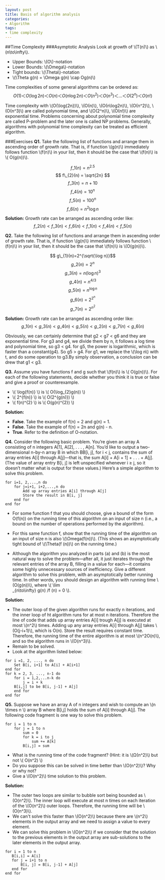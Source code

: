 ```yaml
---
layout: post
title: Basis of algorithm analysis
categories:
- Algorithm
tags:
- time complexity
---
```




##Time Complexity
###Asymptotic Analysis
Look at growth of \\(T(n)\\) as \\(n\to\infty\\).

- Upper Bounds: \\(O\\)-notation 
- Lower Bounds: \\(\Omega\\)-notation
- Tight bounds: \\(\Theta\\)-notation
 -  \\(\Theta g(n) = \Omega g(n) \cap Og(n)\\)

Time complexities of some general algorithms can be ordered as:
$$ Ο(1)＜ Ο(\log{2n}) ＜ Ο(n) ＜ Ο(n\log2n) ＜ Ο(n^2) ＜ Ο(n^3) ＜ … ＜ Ο(2^n) ＜ Ο(n!) $$

Time complexity with \\(Ο(\log{2n})\\), \\(Ο(n)\\), \\(Ο(n\log2n)\\), \\(Ο(n^2)\\), \\(Ο(n^3)\\) are called polynomial time, and  \\(Ο(2^n)\\), \\(Ο(n!)\\) are exponential time. Problems concerning about polynomial time complexity are called P-problem and  the later one is called NP problems. Generally, algorithms with polynomial time complexity can be treated as efficient algorithm. 

###Exercises
**Q1.** Take the following list of functions and arrange them in ascending order of growth rate. That is, if function \\(g(n)\\) immediately follows function \\(f(n)\\) in your list, then it should be the case that \\(f(n)\\) is \\( O(g(n))\\).

$$ f\_{1}(n) = n^{2.5} $$
$$ f\_{2}(n) = \sqrt{2n} $$
$$ f\_{3}(n)=n+10 $$
$$ f\_{4}(n)=10^{n} $$
$$ f\_{5}(n)=100^{n}$$
$$ f\_{6}(n)=n^{2}\log n $$

**Solution:** Growth rate can be arranged as ascending order like:
$$f\_{2}(n)<f\_{3}(n)<f\_{6}(n)<f\_{1}(n)<f\_{4}(n)<f\_{5}(n)$$

**Q2.** Take the following list of functions and arrange them in ascending order of growth rate. That is, if function \\(g(n)\\) immediately follows function \\(f(n)\\) in your list, then it should be the case that \\(f(n)\\) is \\(O(g(n))\\).

$$ g\_{1}(n)=2^{\sqrt{\log n}}$$
$$ g\_{2}(n)=2^{n}$$
$$ g\_{3}(n)=n(\log n)^{3}$$
$$ g\_{4}(n)=n^{4/3}$$
$$ g\_{5}(n)=n^{\log n}$$
$$ g\_{6}(n)=2^{2^{n}}$$
$$ g\_{7}(n)=2^{n^{2}}$$

**Solution:** Growth rate can be arranged as ascending order like:
$$g\_{1}(n)<g\_{3}(n)<g\_{4}(n)<g\_{5}(n)<g\_{2}(n)<g\_{7}(n)<g\_{6}(n)$$

Obviously, we can certainly determine that g2 < g7 < g6 and they are exponential time. For g3 and g4, we divide them by n, it follows a log time and polynomial time, so g3 < g4.  for g5, the power is logarithmic, which is faster than a constant(g4). So g5 > g4. For g1, we replace the \\(\log n\\) with t, and do some operation to g3.By simply observation, a conclusion can be drew that g1 < g3.  

**Q3.** Assume you have functions f and g such that \\(f(n)\\) is \\(
O(g(n))\\). For each of the following statements, decide whether you think it is true or false and give a proof or counterexample.

- \\( \log{f(n)} \\) is \\( O(\log\_{2}g(n)) \\)
- \\( 2^{f(n)} \\) is \\( O(2^{g(n)}) \\)
- \\( f(n)^{2} \\) is \\( O(g(n)^{2}) \\)

**Solution:**

- **False**. Take the example of f(n) = 2 and g(n) = 1.
- **False**. Take the example of f(n) = 2n and g(n) - n.
- **True**. Refer to the definition of O-notation.


**Q4.** Consider the following basic problem. You’re given an array A consisting of n integers A[1], A[2], . . . , A[n]. You’d like to output a two-dimensional n-by-n array B in which BB[i, j], for i < j, contains the sum of array entries A[i] through A[j]—that is, the sum A[i] + A[i + 1] + . . . + A[j]. (The value of array entry B[i, j] is left unspecified whenever i ≥ j, so it doesn’t matter what is output for these values.) Here’s a simple algorithm to solve this problem.

```
for i=1, 2,...,n do	for j=i+1, i+2,...,n do		Add up array entries A[i] through A[j]		Store the result in B[i, j] 
	end forend for
```

- For some function f that you should choose, give a bound of the form O(f(n)) on the running time of this algorithm on an input of size n (i.e., a bound on the number of operations performed by the algorithm).

- For this same function f, show that the running time of the algorithm on an input of size n is also \\(\Omega(f(n))\\). (This shows an asymptotically tight bound of \\(\Theta(f (n))\\) on the running time.)

- Although the algorithm you analyzed in parts (a) and (b) is the most natural way to solve the problem—after all, it just iterates through the relevant entries of the array B, filling in a value for each—it contains some highly unnecessary sources of inefficiency. Give a different algorithm to solve this problem, with an asymptotically better running time. In other words, you should design an algorithm with running time \\(O(g(n))\\), where \\( \lim\
_{n\to\infty} g(n) /f (n) = 0 \\).

**Solution:**

- The outer loop of the given algorithm runs for exactly n iterations, and the inner loop of ht algorithm runs for at most n iterations. Therefore the line of code that adds up array entries A[i] trough A[j] is executed at most \\(n^2\\) times. Adding up any array entries A[i] through A[j] takes \\(O(j-i+1)\\), which is O(n). Store the result requires constant time. Therefore, the running time of the entire algorithm is at most \\(n^2O(n)\\), and so the algorithm runs in \\(O(n^3)\\).
- Remain to be solved.
- Look at the algorithm listed below:

```
for i =1, 2, ..., n do 
	Set B[i, i+1] to A[i] + A[i+1]
end for
for k = 2, 3, ..., n-1 do
	for i = 1,2,...n-k do 
		j = i + k
	B[i,j] to be B[i, j-1] + A[j]
	end for
end for
```
 
**Q5.** Suppose we have an array A of n integers and wish to compute an \\(n \times n \\) array B where B[i,j] holds the sum of A[i] through A[j]. The following code fragment is one way to solve this problem.

```
for i = 1 to n
	for j = 1 to n
		sum = 0
		for k = i to j
			sum += A[k]
		B[i,j] = sum
```

 - What is the running time of the code fragment? (Hint: it is \\(Ω(n^2)\\) but not \\( O(n^2) \\)
 - Do you suppose this can be solved in time better than \\(O(n^2)\\)? Why or why not?
 - Give a \\(O(n^2)\\) time solution to this problem.
 
 **Solution:**
 
 - The outer two loops are similar to bubble sort being bounded as \\(O(n^2)\\). The inner loop will execute at most n times on each iteration of the \\(O(n^2)\\) outer loops. Therefore, the running time will be \\(O(n^3)\\).
 - We can't solve this faster than \\(O(n^2)\\) because there are \\(n^2\\) elements in the output array and we need to assign a value to every element. 
 - We can solve this problem in \\(O(n^2)\\) if we consider that the solution to the previous elements in the output array are sub-solutions to the later elements in the output array. 
 
 ```
 for i = 1 to n
 	B[i,i] = A[i]
 	for j = i+1 to n 
 		B[i, j] = B[i, j-1] + A[j]
 	end for
 end for
 ```
 
 
